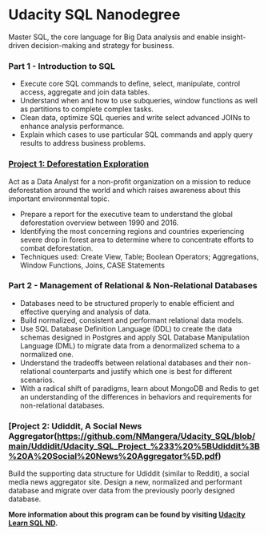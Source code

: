 # Udacity SQL Nanodegree 
Master SQL, the core language for Big Data analysis and enable insight-driven decision-making and strategy for business.

### Part 1 - Introduction to SQL

* Execute core SQL commands to define, select, manipulate, control access, aggregate and join data tables. 
* Understand when and how to use subqueries, window functions as well as partitions to complete complex tasks. 
* Clean data, optimize SQL queries and write select advanced JOINs to enhance analysis performance. 
* Explain which cases to use particular SQL commands and apply query results to address business problems.

### [Project 1: Deforestation Exploration](https://github.com/NMangera/Udacity_SQL/blob/main/Deforestation_Exploration/Project_Deforestation_Exploration_1_.pdf)

Act as a Data Analyst for a non-profit organization on a mission to reduce deforestation around the world and which raises awareness about this important environmental topic.
* Prepare a report for the executive team to understand the global deforestation overview between 1990 and 2016. 
* Identifying the most concerning regions and countries experiencing severe drop in forest area to determine where to concentrate efforts to combat deforestation.
* Techniques used: Create View, Table; Boolean Operators; Aggregations, Window Functions, Joins, CASE Statements


### Part 2 - Management of Relational & Non-Relational Databases

* Databases need to be structured properly to enable efficient and effective querying and analysis of data. 
* Build normalized, consistent and performant relational data models. 
* Use SQL Database Definition Language (DDL) to create the data schemas designed in Postgres and apply SQL Database Manipulation Language (DML) to migrate data from a denormalized schema to a normalized one. 
* Understand the tradeoffs between relational databases and their non-relational counterparts and justify which one is best for different scenarios. 
* With a radical shift of paradigms, learn about MongoDB and Redis to get an understanding of the differences in behaviors and requirements for non-relational databases.


### [Project 2: Udiddit, A Social News Aggregator(https://github.com/NMangera/Udacity_SQL/blob/main/Uddidit/Udacity_SQL_Project_%233%20%5BUdiddit%3B%20A%20Social%20News%20Aggregator%5D.pdf)

Build the supporting data structure for Udiddit (similar to Reddit), a social media news aggregator site. Design a new, normalized and performant database and migrate over data from the previously poorly designed database.

**More information about this program can be found by visiting [Udacity Learn SQL ND](https://www.udacity.com/course/learn-sql--nd072).**
